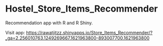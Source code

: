 # Hostel_Store_Items_Recommender
Recommendation app with R and R Shiny.

Visit app: https://rawatjitzz.shinyapps.io/Store_Items_Recommender/?_ga=2.256010763.1249269667.1621963800-893007700.1621963800
